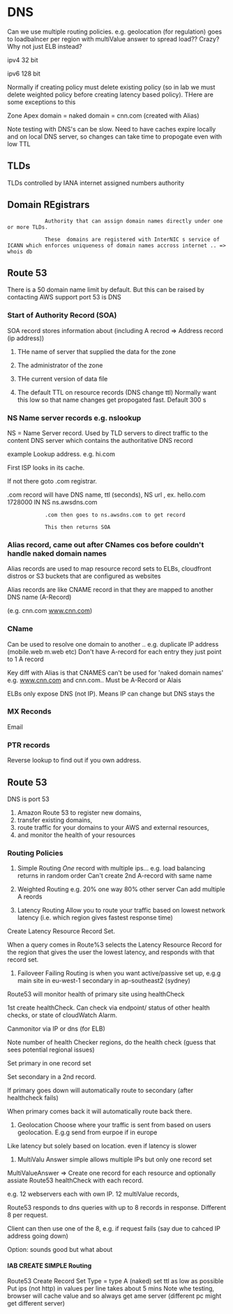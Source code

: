 # DNS

Can we use multiple routing policies. e.g. geolocation (for regulation) goes to loadbalncer per region with multiValue answer to spread load?? Crazy? Why not just ELB instead?

 

ipv4 32 bit

 

ipv6 128 bit

 

Normally if creating policy must delete existing policy (so in lab we must delete weighted policy before creating latency based policy). THere are some exceptions to this

 

Zone Apex domain = naked domain = cnn.com (created with Alias)

 

Note testing with DNS's can be slow. Need to have caches expire locally and on local DNS server, so changes can take time to propogate even with low TTL

 

## TLDs

TLDs controlled by IANA   internet assigned numbers authority

 

## Domain REgistrars

                Authority that can assign domain names directly under one or more TLDs.

                These  domains are registered with InterNIC s service of ICANN which enforces uniqueness of domain names accross internet .. => whois db

 

## Route 53

There is a 50 domain name limit by default. But this can be raised by contacting AWS support
port 53 is DNS

 

### Start of Authority Record (SOA)

SOA record stores information about (including A recrod => Address record (ip address))

1. THe name of server that supplied the data for the zone

1. The administrator of the zone

1. THe current version of data file

1. The default TTL on resource records  (DNS change ttl) Normally want this low so that name changes get propogated fast. Default 300 s

 

### NS Name server records e.g. nslookup

NS = Name Server record. Used by TLD servers to direct traffic to the content DNS server which contains the authoritative DNS record

example Lookup address. e.g. hi.com

First ISP looks in its cache.

If not there goto .com registrar.

   .com record will have     DNS name, ttl (seconds), NS url  , ex. hello.com 1728000 IN NS ns.awsdns.com

                .com then goes to ns.awsdns.com to get record

                This then returns SOA

 

 

### Alias record, came out after CNames cos before couldn't handle naked domain names

Alias records are used to map resource record sets to ELBs, cloudfront distros or S3 buckets that are configured as websites

Alias records are like CNAME record in that they are mapped to another DNS name (A-Record)

(e.g. cnn.com www.cnn.com)

 

 

 

### CName

Can be used to resolve one domain to another  .. e.g. duplicate IP address (mobile.web  m.web etc) Don't have A-record for each entry they just point to 1 A record

Key diff with Alias is that CNAMES can't be used for 'naked domain names' e.g. www.cnn.com and cnn.com.. Must be A-Record or Alais

 

ELBs only expose DNS (not IP). Means IP can change but DNS stays the

 

### MX Reconds

Email

 

### PTR records

Reverse lookup to find out if you own address.

 
## Route 53
DNS is port 53
1. Amazon Route 53 to register new domains, 
1. transfer existing domains, 
1. route traffic for your domains to your AWS and external resources, 
1. and monitor the health of your resources

### Routing Policies
1. Simple Routing
*One* record with multiple ips... e.g. load balancing
returns in random order
Can't create 2nd A-record with same name

1. Weighted Routing
    e.g. 20% one way  80% other server
    Can add multiple A reords

1. Latency Routing
Allow you to route your traffic based on lowest network latency (i.e. which region gives fastest response time)

Create Latency Resource Record Set.

When a query comes in Route%3 selects the Latency Resource Record for the region that gives the user the lowest latency, and responds with that record set.
1. Failoveer 
Failing Routing is when you want active/passive set up, e.g.g main site in eu-west-1 secondary in ap-southeast2 (sydney)

Route53 will monitor health of primary site using healthCheck

1st create healthCheck. Can check via endpoint/ status of other health checks, or state of cloudWatch Alarm.

Canmonitor via IP or dns (for ELB)

Note number of health Checker regions, do the health check (guess that sees potential regional issues)

Set primary in one record set

Set secondary in  a 2nd record.

 

If primary goes down will automatically route to secondary (after healthcheck fails)

When primary comes back it will automatically route back there.

1. Geolocation
Choose where your traffic is sent from based on users geolocation. E.g.g send from eurpoe if in europe

Like latency but solely based on location. even if latency is slower
1. MultiValu Answer
simple allows multiple IPs but only one record set

MultiValueAnswer => Create one record for each resource and optionally assiate Route53 healthCheck with each record.

e.g. 12 webservers each with own IP. 12 multiValue records,

Route53 responds to dns queries with up to 8 records in response. Different 8 per request.

Client can then use one of the 8, e.g. if request fails (say due to cahced IP address going down)

Option: sounds good but what about


#### lAB CREATE SIMPLE Routing
Route53
Create Record Set
Type = type A (naked)
set ttl as low as possible
Put ips (not http) in values per line
takes about 5 mins
Note whe testing, browser will cache value and so always get ame server (different pc  might get different server)



 
